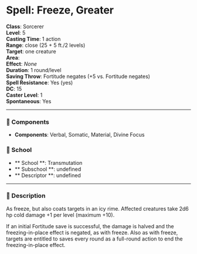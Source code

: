 
# Spell: Freeze, Greater
**Class**: Sorcerer  
**Level**: 5  
**Casting Time**: 1 action  
**Range**: close (25 + 5 ft./2 levels)  
**Target**: one creature  
**Area**:   
**Effect**: _None_  
**Duration**: 1 round/level  
**Saving Throw**: Fortitude negates (+5 vs. Fortitude negates)  
**Spell Resistance**: Yes (yes)  
**DC**: 15  
**Caster Level**: 1  
**Spontaneous**: Yes

---

### 🔮 Components
- **Components**: Verbal, Somatic, Material, Divine Focus

### 🏫 School
- ** School **: Transmutation
- ** Subschool **: undefined
- ** Descriptor **: undefined
---

### 📜 Description
As freeze, but also coats targets in an icy rime. Affected creatures take 2d6 hp cold damage +1 per level (maximum +10).

If an initial Fortitude save is successful, the damage is halved and the freezing-in-place effect is negated, as with freeze. Also as with freeze, targets are entitled to saves every round as a full-round action to end the freezing-in-place effect.
